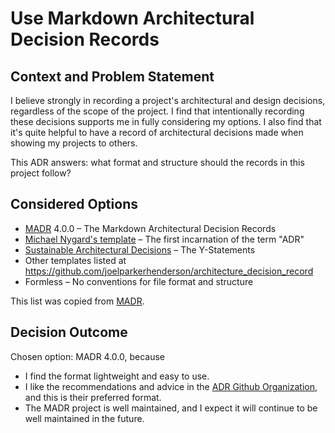 # Use Markdown Architectural Decision Records

## Context and Problem Statement

I believe strongly in recording a project's architectural and design decisions, regardless of the scope of the project. I find that intentionally recording these decisions supports me in fully considering my options. I also find that it's quite helpful to have a record of architectural decisions made when showing my projects to others.

This ADR answers: what format and structure should the records in this project follow?

## Considered Options

- [MADR](https://adr.github.io/madr/) 4.0.0 – The Markdown Architectural Decision Records
- [Michael Nygard's template](http://thinkrelevance.com/blog/2011/11/15/documenting-architecture-decisions) – The first incarnation of the term "ADR"
- [Sustainable Architectural Decisions](https://www.infoq.com/articles/sustainable-architectural-design-decisions) – The Y-Statements
- Other templates listed at <https://github.com/joelparkerhenderson/architecture_decision_record>
- Formless – No conventions for file format and structure

This list was copied from [MADR](https://adr.github.io/madr/).

## Decision Outcome

Chosen option: MADR 4.0.0, because

- I find the format lightweight and easy to use.
- I like the recommendations and advice in the [ADR Github Organization](https://adr.github.io/), and this is their preferred format.
- The MADR project is well maintained, and I expect it will continue to be well maintained in the future.
